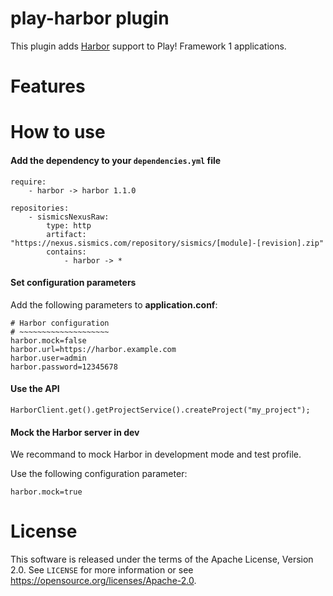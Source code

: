 # play-harbor plugin

This plugin adds [Harbor](https://goharbor.io/) support to Play! Framework 1 applications.

# Features

# How to use

####  Add the dependency to your `dependencies.yml` file

```
require:
    - harbor -> harbor 1.1.0

repositories:
    - sismicsNexusRaw:
        type: http
        artifact: "https://nexus.sismics.com/repository/sismics/[module]-[revision].zip"
        contains:
            - harbor -> *

```
####  Set configuration parameters

Add the following parameters to **application.conf**:

```
# Harbor configuration
# ~~~~~~~~~~~~~~~~~~~~
harbor.mock=false
harbor.url=https://harbor.example.com
harbor.user=admin
harbor.password=12345678
```
####  Use the API

```
HarborClient.get().getProjectService().createProject("my_project");
```

####  Mock the Harbor server in dev

We recommand to mock Harbor in development mode and test profile.

Use the following configuration parameter:

```
harbor.mock=true
```

# License

This software is released under the terms of the Apache License, Version 2.0. See `LICENSE` for more
information or see <https://opensource.org/licenses/Apache-2.0>.
